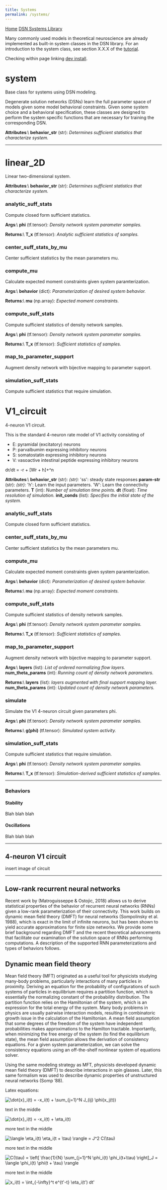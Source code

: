 ```yaml
---
title: Systems
permalink: /systems/
---
```


<div class="topnav">
  <a class="active" href="../">Home</a>
  <a href="#">DSN Systems Library</a>
</div>

Many commonly used models in theoretical neuroscience are already implemented as built-in system classes in the DSN library.  For an introduction to the system class, see section X.X.X of the [tutorial](index.md).

Checking within page linking
[dev install](../#dev-install). 

# system #
Base class for systems using DSN modeling.

Degenerate solution networks (DSNs) learn the full parameter space of models
given some model behavioral constraints. Given some system choice and a
behavioral specification, these classes are designed to perform the system
specific functions that are necessary for training the corresponding DSN.

**Attributes**:\\
**behavior_str** (str): *Determines sufficient statistics that characterize system.*


*****

# linear_2D #
Linear two-dimensional system.

**Attributes**:\\
**behavior_str** (str): *Determines sufficient statistics that characterize system.*

### analytic_suff_stats ###
Compute closed form sufficient statistics.

**Args**:\\
**phi** (tf.tensor): *Density network system parameter samples.*

**Returns**:\\
**T_x** (tf.tensor): *Analytic sufficient statistics of samples.*




### center_suff_stats_by_mu ###
Center sufficient statistics by the mean parameters mu.


### compute_mu ###
Calculate expected moment constraints given system paramterization.

**Args**:\\
**behavior** (dict): *Parameterization of desired system behavior.*

**Returns**:\\
**mu** (np.array): *Expected moment constraints.*




### compute_suff_stats ###
Compute sufficient statistics of density network samples.

**Args**:\\
**phi** (tf.tensor): *Density network system parameter samples.*

**Returns**:\\
**T_x** (tf.tensor): *Sufficient statistics of samples.*



### map_to_parameter_support ###
Augment density network with bijective mapping to parameter support.


### simulation_suff_stats ###
Compute sufficient statistics that require simulation.


# V1_circuit #
 4-neuron V1 circuit.

This is the standard 4-neuron rate model of V1 activity consisting of
- E: pyramidal (excitatory) neurons
- P: parvalbumim expressing inhibitory neurons
- S: somatostatin expressing inhibitory neurons
- V: vasoactive intestinal peptide expressing inhibitory neurons

dr/dt = -r + [Wr + h]+^n

**Attributes**:\\
**behavior_str** (str): *(str):*
'ss': steady state responses
**param-str** (str): *(str):*
'h': Learn the input parameters.
'W': Learn the connectivity parameters.
**T** (int): *Number of simulation time points.*
**dt** (float): *Time resolution of simulation.*
**init_conds** (list): *Specifies the initial state of the system.*

### analytic_suff_stats ###
Compute closed form sufficient statistics.


### center_suff_stats_by_mu ###
Center sufficient statistics by the mean parameters mu.


### compute_mu ###
Calculate expected moment constraints given system paramterization.

**Args**:\\
**behavior** (dict): *Parameterization of desired system behavior.*

**Returns**:\\
**mu** (np.array): *Expected moment constraints.*




### compute_suff_stats ###
Compute sufficient statistics of density network samples.

**Args**:\\
**phi** (tf.tensor): *Density network system parameter samples.*

**Returns**:\\
**T_x** (tf.tensor): *Sufficient statistics of samples.*




### map_to_parameter_support ###
Augment density network with bijective mapping to parameter support.

**Args**:\\
**layers** (list): *List of ordered normalizing flow layers.*
**num_theta_params** (int): *Running count of density network parameters.*

**Returns**:\\
**layers** (list): *layers augmented with final support mapping layer.*
**num_theta_params** (int): *Updated count of density network parameters.*




### simulate ###
Simulate the V1 4-neuron circuit given parameters phi.

**Args**:\\
**phi** (tf.tensor): *Density network system parameter samples.*

**Returns**:\\
**g(phi)** (tf.tensor): *Simulated system activity.*




### simulation_suff_stats ###
Compute sufficient statistics that require simulation.

**Args**:\\
**phi** (tf.tensor): *Density network system parameter samples.*

**Returns**:\\
**T_x** (tf.tensor): *Simulation-derived sufficient statistics of samples.*




*****


### Behaviors ###
#### Stability ####
Blah blah blah

#### Oscillations ####
Blah blah blah


*****

## 4-neuron V1 circuit ##
insert image of circuit


*****

## Low-rank recurrent neural networks #

Recent work by (Matroguisseppe & Ostojic, 2018) allows us to derive statistical properties of the behavior of recurrent neural networks (RNNs) given a low-rank parameterization of their connectivity.  This work builds on dynamic mean field theory (DMFT) for neural networks (Sompolinsky et al. 1988), which is exact in the limit of infinite neurons, but has been shown to yield accurate approximations for finite size networks.  We provide some brief background regarding DMFT and the recent theoretical advancements that facilitate our examination of the solution space of RNNs performing computations.  A description of the supported RNN parameterizations and types of behaviors follows.

## Dynamic mean field theory ##
Mean field theory (MFT) originated as a useful tool for physicists studying many-body problems, particularly interactions of many particles in proximity.  Deriving an equation for the probability of configurations of such systems of particles in equilibrium requires a partition function, which is essentially the normalizing constant of the probability distribution.  The partition function relies on the Hamiltonian of the system, which is an expression for the total energy of the system.  Many body problems in physics are usually pairwise interaction models, resulting in  combinatoric growth issue in the calculation of the Hamiltonian.  A mean field assumption that some degrees of the freedom of the system have independent probabilities makes approximations to the Hamilton tractable.  Importantly, when minimizing the free energy of the system (to find the equilibrium state), the mean field assumption allows the derivation of consistency equations.  For a given system parameterization, we can solve the consistency equations using an off-the-shelf nonlinear system of equations solver.

Using the same modeling strategy as MFT, physicists developed dynamic mean field theory (DMFT) to describe interactions in spin glasses. Later, this same formalism was used to describe dynamic properties of unstructured neural networks (Somp ’88).

Latex equations:

<img src="https://latex.codecogs.com/gif.latex?\dot{x}_i(t)&space;=&space;-x_i(t)&space;&plus;&space;\sum_{j=1}^N&space;J_{ij}&space;\phi(x_j(t))" title="\dot{x}_i(t) = -x_i(t) + \sum_{j=1}^N J_{ij} \phi(x_j(t))" />

text in the middle

<img src="https://latex.codecogs.com/gif.latex?\dot{x}_i(t)&space;=&space;-x_i(t)&space;&plus;&space;\eta_i(t)" title="\dot{x}_i(t) = -x_i(t) + \eta_i(t)" />

more text in the middle

<img src="https://latex.codecogs.com/gif.latex?\langle&space;\eta_i(t)&space;\eta_i(t&space;&plus;&space;\tau)&space;\rangle&space;=&space;J^2&space;C(\tau)" title="\langle \eta_i(t) \eta_i(t + \tau) \rangle = J^2 C(\tau)" />

more text in the middle

<img src="https://latex.codecogs.com/gif.latex?C(\tau)&space;=&space;\left[&space;\frac{1}{N}&space;\sum_{j=1}^N&space;\phi_i(t)&space;\phi_i(t&plus;\tau)&space;\right]_J&space;=&space;\langle&space;\phi_i(t)&space;\phi(t&space;&plus;&space;\tau)&space;\rangle" title="C(\tau) = \left[ \frac{1}{N} \sum_{j=1}^N \phi_i(t) \phi_i(t+\tau) \right]_J = \langle \phi_i(t) \phi(t + \tau) \rangle" />

more text in the middle

<img src="https://latex.codecogs.com/gif.latex?x_i(t)&space;=&space;\int_{-\infty}^t&space;e^{t'-t}&space;\eta_i(t')&space;dt'" title="x_i(t) = \int_{-\infty}^t e^{t'-t} \eta_i(t') dt'" />